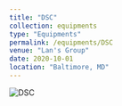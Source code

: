 ```yaml
---
title: "DSC"
collection: equipments
type: "Equipments"
permalink: /equipments/DSC
venue: "Lan's Group"
date: 2020-10-01
location: "Baltimore, MD"
---
```



![DSC](/equipments/SetaramDSC.jpg)



